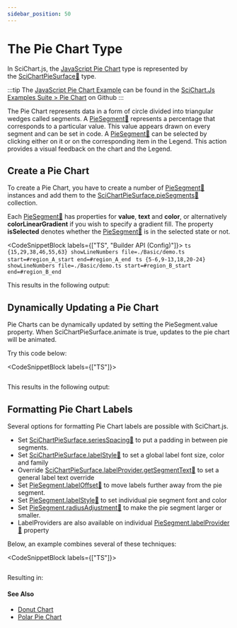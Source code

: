 ```yaml
---
sidebar_position: 50
---
```


# The Pie Chart Type

In SciChart.js, the [JavaScript Pie Chart](https://demo.scichart.com/javascript-pie-chart) type is represented by the [SciChartPieSurface:blue_book:](https://www.scichart.com/documentation/js/current/typedoc/classes/scichartpiesurface.html) type.

:::tip
The [JavaScript Pie Chart Example](https://demo.scichart.com/javascript-pie-chart) can be found in the [SciChart.Js Examples Suite > Pie Chart](https://github.com/ABTSoftware/SciChart.JS.Examples/tree/master/Examples/src/components/Examples/Charts2D/BasicChartTypes/PieChart) on Github
:::

<ChartFromSciChartDemo 
    src="https://www.scichart.com/demo/iframe/pie-chart" 
    title="Pie Chart" 
/>

The Pie Chart represents data in a form of circle divided into triangular wedges called segments. A [PieSegment:blue_book:](https://www.scichart.com/documentation/js/current/typedoc/classes/piesegment.html) represents a percentage that corresponds to a particular value. This value appears drawn on every segment and can be set in code. A [PieSegment:blue_book:](https://www.scichart.com/documentation/js/current/typedoc/classes/piesegment.html) can be selected by clicking either on it or on the corresponding item in the Legend. This action provides a visual feedback on the chart and the Legend.

Create a Pie Chart
------------------

To create a Pie Chart, you have to create a number of [PieSegment:blue_book:](https://www.scichart.com/documentation/js/current/typedoc/classes/piesegment.html) instances and add them to the [SciChartPieSurface.pieSegments:blue_book:](https://www.scichart.com/documentation/js/current/typedoc/classes/scichartpiesurface.html#piesegments) collection.

Each [PieSegment:blue_book:](https://www.scichart.com/documentation/js/current/typedoc/classes/piesegment.html) has properties for **value**, **text** and **color**, or alternatively **colorLinearGradient** if you wish to specify a gradient fill. The property **isSelected** denotes whether the [PieSegment:blue_book:](https://www.scichart.com/documentation/js/current/typedoc/classes/piesegment.html) is in the selected state or not.

<CodeSnippetBlock labels={["TS", "Builder API (Config)"]}>
    ```ts {15,29,38,46,55,63} showLineNumbers file=./Basic/demo.ts start=#region_A_start end=#region_A_end
    ```
    ```ts {5-6,9-13,18,20-24} showLineNumbers file=./Basic/demo.ts start=#region_B_start end=#region_B_end
    ```
</CodeSnippetBlock>

This results in the following output: 

<LiveDocSnippet name="./Basic/demo" />

Dynamically Updating a Pie Chart
--------------------------------

Pie Charts can be dynamically updated by setting the PieSegment.value property. When SciChartPieSurface.animate is true, updates to the pie chart will be animated.

Try this code below:

<CodeSnippetBlock labels={["TS"]}>
```ts {5,6,32-38,40} showLineNumbers file=./DynamicUpdates/demo.ts start=#region_A_start end=#region_A_end
```
</CodeSnippetBlock>

This results in the following output:

<LiveDocSnippet name="./DynamicUpdates/demo" />

Formatting Pie Chart Labels
---------------------------

Several options for formatting Pie Chart labels are possible with SciChart.js.

*   Set [SciChartPieSurface.seriesSpacing:blue_book:](https://www.scichart.com/documentation/js/current/typedoc/classes/scichartpiesurface.html#seriesspacing) to put a padding in between pie segments.
*   Set [SciChartPieSurface.labelStyle:blue_book:](https://www.scichart.com/documentation/js/current/typedoc/classes/scichartpiesurface.html#labelstyle) to set a global label font size, color and family
*   Override [SciChartPieSurface.labelProvider.getSegmentText:blue_book:](https://www.scichart.com/documentation/js/current/typedoc/classes/scichartpiesurface.html#labelprovider) to set a general label text override
*   Set [PieSegment.labelOffset:blue_book:](https://www.scichart.com/documentation/js/current/typedoc/classes/piesegment.html#labeloffset) to move labels further away from the pie segment.
*   Set [PieSegment.labelStyle:blue_book:](https://www.scichart.com/documentation/js/current/typedoc/classes/piesegment.html#labelstyle) to set individual pie segment font and color
*   Set [PieSegment.radiusAdjustment:blue_book:](https://www.scichart.com/documentation/js/current/typedoc/classes/piesegment.html#radiusadjustment) to make the pie segment larger or smaller.
*   LabelProviders are also available on individual [PieSegment.labelProvider:blue_book:](https://www.scichart.com/documentation/js/current/typedoc/classes/piesegment.html#labelprovider) property

Below, an example combines several of these techniques:

<CodeSnippetBlock labels={["TS"]}>
```ts {5,10,13,16-19,25-26,29,36-37,47-49,58} showLineNumbers file=./FormatOptions/demo.ts start=#region_A_start end=#region_A_end
```
</CodeSnippetBlock>

Resulting in:

<LiveDocSnippet name="./FormatOptions/demo" />

#### See Also

* [Donut Chart](/docs/2d-charts/chart-types/donut-chart-type)
* [Polar Pie Chart](/docs/2d-charts/chart-types/polar-pie-chart)
